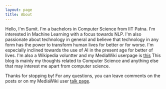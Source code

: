 ```yaml
---
layout: page
title: About
---
```


<!--<p class="message">
  Hey there! This page is included as an example. Feel free to customize it for your own use upon downloading. Carry on!
</p>-->

Hello, I'm Sumit. I'm a bachelors in Computer Science from IIT Patna.
I'm interested in Machine Learning with a focus towards NLP. I'm also passionate
about technology in general and believe that technology in any form has the power to
transform human lives for better or for worse. I'm especially inclined towards
the use of AI in the present age for better of lives. I'm also a Wikipedia
voluntter and my MediaWiki userpage is [this](https://mediawiki.org/wiki/User:Sumit.iitp)
This blog is mainly my thoughts related to Computer Science and anything else that may interest me apart from computer science.

Thanks for stopping by! For any questions, you can leave comments on the posts
or on my MediaWiki user [talk page](https://www.mediawiki.org/wiki/User_talk:Sumit.iitp).
